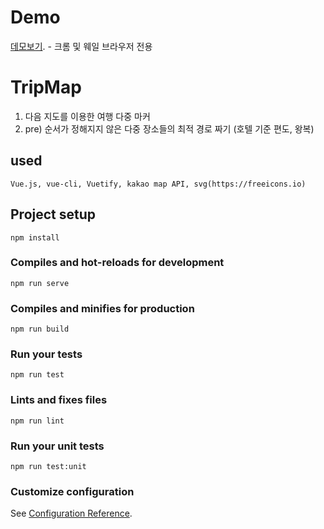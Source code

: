 # Demo
[데모보기](https://songsungeun.github.io/demo). - 크롬 및 웨일 브라우저 전용

# TripMap
1. 다음 지도를 이용한 여행 다중 마커
2. pre) 순서가 정해지지 않은 다중 장소들의 최적 경로 짜기 (호텔 기준 편도, 왕복)
## used
```
Vue.js, vue-cli, Vuetify, kakao map API, svg(https://freeicons.io)
```
## Project setup
```
npm install
```

### Compiles and hot-reloads for development
```
npm run serve
```

### Compiles and minifies for production
```
npm run build
```

### Run your tests
```
npm run test
```

### Lints and fixes files
```
npm run lint
```

### Run your unit tests
```
npm run test:unit
```

### Customize configuration
See [Configuration Reference](https://cli.vuejs.org/config/).
